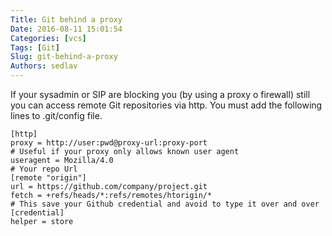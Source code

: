 ```yaml
---
Title: Git behind a proxy
Date: 2016-08-11 15:01:54
Categories: [vcs]
Tags: [Git]
Slug: git-behind-a-proxy
Authors: sedlav
---
```


If your sysadmin or SIP are blocking you (by using a proxy o firewall) still you can access remote Git repositories via http. You must add the following lines to .git/config file.

```
[http]
proxy = http://user:pwd@proxy-url:proxy-port
# Useful if your proxy only allows known user agent
useragent = Mozilla/4.0
# Your repo Url
[remote "origin"]
url = https://github.com/company/project.git
fetch = +refs/heads/*:refs/remotes/htorigin/*
# This save your Github credential and avoid to type it over and over
[credential]
helper = store
```
